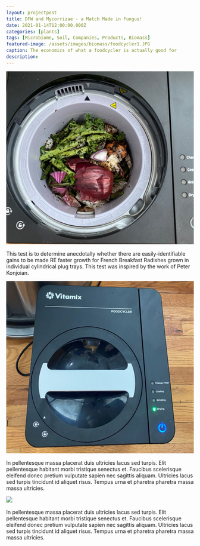 ```yaml
---
layout: projectpost
title: DFW and Mycorrizae - a Match Made in Fungus!
date: 2021-01-14T12:00:00.000Z
categories: [plants]
tags: [Microbiome, Soil, Companies, Products, Biomass]
featured-image: /assets/images/biomass/foodcycler1.JPG
caption: The economics of what a foodcycler is actually good for
description: 
---
```


<a data-fancybox="gallery" href="/assets/images/biomass/foodcycler1.JPG"><img class="projectimage" src="/assets/images/biomass/foodcycler1.JPG"></a>

This test is to determine anecdotally whether there are easily-identifiable gains to be made RE faster growth for French Breakfast Radishes grown in individual cylindrical plug trays. This test was inspired by the work of Peter Konjoian.

<a data-fancybox="gallery" href="/assets/images/biomass/foodcycler2.JPG"><img class="projectimage" src="/assets/images/biomass/foodcycler2.JPG"></a>

In pellentesque massa placerat duis ultricies lacus sed turpis. Elit pellentesque habitant morbi tristique senectus et. Faucibus scelerisque eleifend donec pretium vulputate sapien nec sagittis aliquam. Ultricies lacus sed turpis tincidunt id aliquet risus. Tempus urna et pharetra pharetra massa massa ultricies.

<a data-fancybox="gallery" href="/assets/images/biomass/foodcycler3.JPG"><img class="projectimage" src="/assets/images/biomass/foodcycler3.JPG"></a>

In pellentesque massa placerat duis ultricies lacus sed turpis. Elit pellentesque habitant morbi tristique senectus et. Faucibus scelerisque eleifend donec pretium vulputate sapien nec sagittis aliquam. Ultricies lacus sed turpis tincidunt id aliquet risus. Tempus urna et pharetra pharetra massa massa ultricies.
 